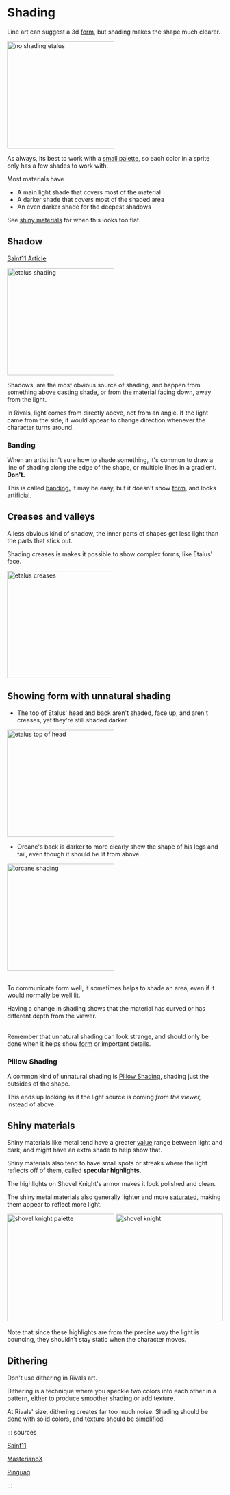 # Shading

Line art can suggest a 3d [form](form.md), but shading makes the shape much clearer.

<img src="https://i.gyazo.com/dd8af3799732e364b8aed0b583166545.png" height=250 alt="no shading etalus">

As always, its best to work with a [small palette](color.md#palette), so each color in a sprite only has a few
shades to work with.

Most materials have

- A main light shade that covers most of the material
- A darker shade that covers most of the shaded area
- An even darker shade for the deepest shadows

See [shiny materials](shading.md#shiny-materials) for when this looks too flat.

## Shadow

[Saint11 Article](https://saint11.org/pixel_art_articles/article4/)

<img src="https://i.gyazo.com/d66e569130285754650b1e7f720abb8c.png" height=250 alt="etalus shading">

Shadows, are the most obvious source of shading, and happen from something above casting shade, or from the material
facing down, away from the light.

In Rivals, light comes from directly above, not from an angle. If the light came from the side, it would appear to
change direction whenever the character turns around.

### Banding

When an artist isn't sure how to shade something, it's common to draw a line of shading along the edge of the
shape, or multiple lines in a gradient. **Don't.**

This is
called [banding.](http://pixeljoint.com/forum/forum_posts.asp?TID=11299&PID=139318#PD:~:text=Banding%3A,simply%2C%20is%20when%20pixels%20line%20up.)
It may be easy, but it doesn't show [form](form.md), and looks artificial.

<cimg src="https://i.gyazo.com/bc7d6f6b5917df08fa4d4db47ec7921a.png" height=250 caption="by misbug" />
<cimg src="https://i.gyazo.com/35dac8e4279fcd4981dfd039828dd6a0.png" height=250 caption="by MasterianoX" />
<cimg src="https://i.gyazo.com/d1c610b252896e84e1b25da86308e226.png" height=250 caption="by pinnguaq" />

## Creases and valleys

A less obvious kind of shadow, the inner parts of shapes get less light than the parts that stick out.

Shading creases is makes it possible to show complex forms, like Etalus' face.

<cimg src="https://i.pinimg.com/474x/07/d6/75/07d6759cca706f6d956e599b84ad5e59.jpg" height=250 caption="fabric shading - by Barbara Bradley" />

<img src="https://i.gyazo.com/b825ef27d2e0fff92256305363469b9e.png" height=250 alt="etalus creases">

## Showing form with unnatural shading

- The top of Etalus' head and back aren't shaded, face up, and aren't creases, yet they're still shaded darker.

<img src="https://i.gyazo.com/19b5a620499a12ec81d6e0c55c4c4177.png" height=250 alt="etalus top of head">

- Orcane's back is darker to more clearly show the shape of his legs and tail, even though it should be lit from above.

<img src="https://i.gyazo.com/922acfd2b4da97771fd0f9ef7c8213b5.png" height=250 alt="orcane shading">

\
To communicate form well, it sometimes helps to shade an area, even if it would normally be well lit.

Having a change in shading shows that the material has curved or has different depth from the viewer.

\
Remember that unnatural shading can look strange, and should only be done when it helps
show [form](form.md) or important details.

### Pillow Shading

A common kind of unnatural shading is [Pillow Shading,](http://pixeljoint.com/forum/forum_posts.asp?TID=11299&PID=139318#PD:~:text=Pillow%2Dshading%3A,central%20area%20with%20increasingly%20darker%20bands.)
shading just the outsides of the shape.

This ends up looking as if the light source is coming *from the viewer,* instead of above.

<cimg src="https://static.wikia.nocookie.net/pixelstudiotutorial/images/1/1f/6_tutorial.png" height=250 alt="by pixelstudio" />
<cimg src="https://i.gyazo.com/5380ff4ae31d706c94dfa481b255aab8.png" height=250 alt="by pinguaq" />

## Shiny materials

Shiny materials like metal tend have a greater [value](color.md#parts-of-color) range between light and dark, and might have an
extra shade to help show that.

Shiny materials also tend to have small spots or streaks where the light reflects off of them, called **specular
highlights.**

<cimg src="https://cms-assets.tutsplus.com/uploads/users/108/posts/20549/image/color-fundamentals-shading-40b.png" height=250 caption="https://design.tutsplus.com/articles/color-fundamentals-shading--cms-20549" />

The highlights on Shovel Knight's armor makes it look polished and clean.

The shiny metal materials also generally lighter and more [saturated](color.md#parts-of-color), making them appear to
reflect more light.

<img src="https://i.gyazo.com/ae4fd32505a3bcf7f0ebcd94541de4a8.png" height=250 alt="shovel knight palette">
<img src="https://art.pixilart.com/bb2cb6be5872fe6.png" height=250 alt="shovel knight">

Note that since these highlights are from the precise way the light is bouncing, they shouldn't stay static when the
character moves.

## Dithering

Don't use dithering in Rivals art.

Dithering is a technique where you speckle two colors into each other in a pattern, either to produce smoother shading
or add texture.

At Rivals' size, dithering creates far too much noise. Shading should be done with solid colors, and texture should
be [simplified](simplification.md).

::: sources

[Saint11](https://saint11.org/pixel_art_articles/article4/)

[MasterianoX](https://twitter.com/trainguy9512/status/1179184303776899074)

[Pinguaq](https://pinnguaq.com/learn/pixel-art/pixel-art-2-core-techniques-in-graphicsgale)

:::
